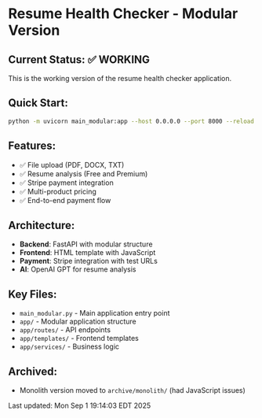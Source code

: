 # Resume Health Checker - Modular Version

## Current Status: ✅ WORKING

This is the working version of the resume health checker application.

## Quick Start:
```bash
python -m uvicorn main_modular:app --host 0.0.0.0 --port 8000 --reload
```

## Features:
- ✅ File upload (PDF, DOCX, TXT)
- ✅ Resume analysis (Free and Premium)
- ✅ Stripe payment integration
- ✅ Multi-product pricing
- ✅ End-to-end payment flow

## Architecture:
- **Backend**: FastAPI with modular structure
- **Frontend**: HTML template with JavaScript
- **Payment**: Stripe integration with test URLs
- **AI**: OpenAI GPT for resume analysis

## Key Files:
- `main_modular.py` - Main application entry point
- `app/` - Modular application structure
- `app/routes/` - API endpoints
- `app/templates/` - Frontend templates
- `app/services/` - Business logic

## Archived:
- Monolith version moved to `archive/monolith/` (had JavaScript issues)

Last updated: Mon Sep  1 19:14:03 EDT 2025
